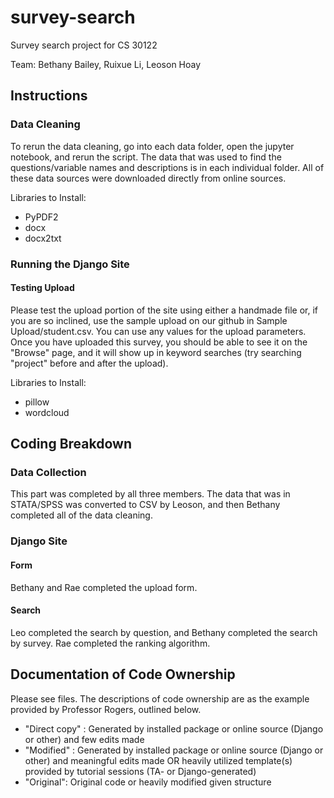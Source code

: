 # survey-search
Survey search project for CS 30122

Team: Bethany Bailey, Ruixue Li, Leoson Hoay

## Instructions

### Data Cleaning

To rerun the data cleaning, go into each data folder, open the jupyter notebook, and rerun the script. The data that was used to find the questions/variable names and descriptions is in each individual folder. All of these data sources were downloaded directly from online sources. 

Libraries to Install:
- PyPDF2
- docx
- docx2txt

### Running the Django Site

#### Testing Upload
Please test the upload portion of the site using either a handmade file or, if you are so inclined, use the sample upload on our github in Sample Upload/student.csv. You can use any values for the upload parameters. Once you have uploaded this survey, you should be able to see it on the "Browse" page, and it will show up in keyword searches (try searching "project" before and after the upload).

Libraries to Install:
- pillow
- wordcloud

## Coding Breakdown

### Data Collection
This part was completed by all three members. The data that was in STATA/SPSS was converted to CSV by Leoson, and then Bethany completed all of the data cleaning.

### Django Site

#### Form
Bethany and Rae completed the upload form.

#### Search
Leo completed the search by question, and Bethany completed the search by survey. Rae completed the ranking algorithm.


## Documentation of Code Ownership  

Please see files. The descriptions of code ownership are as the example provided by Professor Rogers, outlined below.

- "Direct copy" : Generated by installed package or online source (Django or other) and few edits made
- "Modified" : Generated by installed package or online source (Django or other) and meaningful edits made   OR   heavily utilized template(s) provided by tutorial sessions (TA- or Django-generated)                                     
- "Original": Original code or heavily modified given structure  